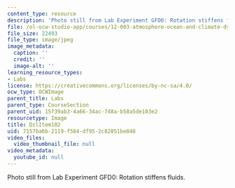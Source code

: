 ```yaml
---
content_type: resource
description: 'Photo still from Lab Experiment GFD0: Rotation stiffens fluids.'
file: /ol-ocw-studio-app/courses/12-003-atmosphere-ocean-and-climate-dynamics-fall-2008/7157ba6b2119f584df952c82851be848_DzlItem102.jpg
file_size: 22493
file_type: image/jpeg
image_metadata:
  caption: ''
  credit: ''
  image-alt: ''
learning_resource_types:
- Labs
license: https://creativecommons.org/licenses/by-nc-sa/4.0/
ocw_type: OCWImage
parent_title: Labs
parent_type: CourseSection
parent_uid: 15f39ab3-4a66-34ac-748a-b58a5de103e2
resourcetype: Image
title: DzlItem102
uid: 7157ba6b-2119-f584-df95-2c82851be848
video_files:
  video_thumbnail_file: null
video_metadata:
  youtube_id: null
---
```

Photo still from Lab Experiment GFD0: Rotation stiffens fluids.